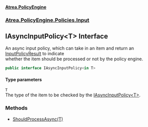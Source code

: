 #### [Atrea.PolicyEngine](./index.md 'index')
### [Atrea.PolicyEngine.Policies.Input](./Atrea-PolicyEngine-Policies-Input.md 'Atrea.PolicyEngine.Policies.Input')
## IAsyncInputPolicy&lt;T&gt; Interface
An async input policy, which can take in an item and return an [InputPolicyResult](./Atrea-PolicyEngine-Policies-Input-InputPolicyResult.md 'Atrea.PolicyEngine.Policies.Input.InputPolicyResult') to indicate  
whether the item should be processed or not by the policy engine.  
```csharp
public interface IAsyncInputPolicy<in T>
```
#### Type parameters
<a name='Atrea-PolicyEngine-Policies-Input-IAsyncInputPolicy-T--T'></a>
`T`  
The type of the item to be checked by the [IAsyncInputPolicy&lt;T&gt;](./Atrea-PolicyEngine-Policies-Input-IAsyncInputPolicy-T-.md 'Atrea.PolicyEngine.Policies.Input.IAsyncInputPolicy&lt;T&gt;').  
  
### Methods
- [ShouldProcessAsync(T)](./Atrea-PolicyEngine-Policies-Input-IAsyncInputPolicy-T--ShouldProcessAsync(T).md 'Atrea.PolicyEngine.Policies.Input.IAsyncInputPolicy&lt;T&gt;.ShouldProcessAsync(T)')
